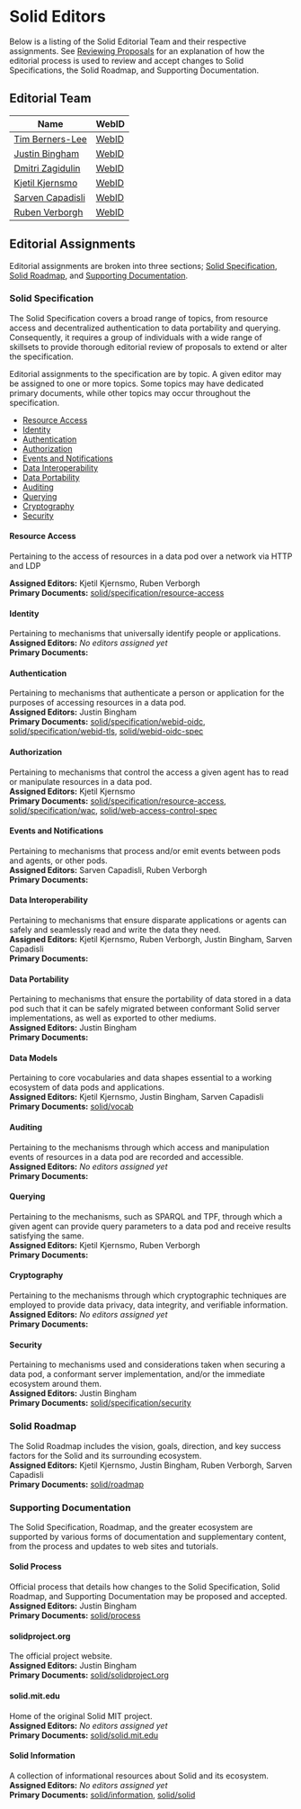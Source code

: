 # Solid Editors

Below is a listing of the Solid Editorial Team and their respective assignments. See [Reviewing Proposals](README.md#reviewing-proposals.md) for an explanation of how the editorial process is used to review and accept changes to Solid Specifications, the Solid Roadmap, and Supporting Documentation.

## Editorial Team

| Name      | WebID      |
| --------- | ---------- |
| [Tim Berners-Lee](https://github.com/timbl) | [WebID](https://www.w3.org/People/Berners-Lee/card#i) |
| [Justin Bingham](https://github.com/justinwb) | [WebID](https://justin.inrupt.net/profile/card#me) |
| [Dmitri Zagidulin](https://github.com/dmitrizagidulin) | [WebID](https://dz.solid.community/profile/card#me) |
| [Kjetil Kjernsmo](https://github.com/kjetilk) | [WebID](https://solid.kjernsmo.net/profile/card#me) |
| [Sarven Capadisli](https://github.com/csarven) | [WebID](https://csarven.ca/#i) |
| [Ruben Verborgh](https://github.com/RubenVerborgh) | [WebID](https://ruben.verborgh.org/profile/#me) |

## Editorial Assignments

Editorial assignments are broken into three sections; [Solid Specification](#solid-specification), [Solid Roadmap](#solid-roadmap), and [Supporting Documentation](#supporting-documentation).

### Solid Specification

The Solid Specification covers a broad range of topics, from resource access and decentralized authentication to data portability and querying. Consequently, it requires a group of individuals with a wide range of skillsets to provide thorough editorial review of proposals to extend or alter the specification.

Editorial assignments to the specification are by topic. A given editor may be assigned to one or more topics. Some topics may have dedicated primary documents, while other topics may occur throughout the specification.

-   [Resource Access](#resource-access)
-   [Identity](#identity)
-   [Authentication](#authentication)
-   [Authorization](#authorization)
-   [Events and Notifications](#events-and-notifications)
-   [Data Interoperability](#data-interoperability)
-   [Data Portability](#data-portability)
-   [Auditing](#auditing)
-   [Querying](#querying)
-   [Cryptography](#cryptography)
-   [Security](#security)

#### Resource Access
Pertaining to the access of resources in a data pod over a network via HTTP and LDP  

__Assigned Editors:__ Kjetil Kjernsmo, Ruben Verborgh   
__Primary Documents:__  [solid/specification/resource-access](https://github.com/solid/specification/blob/master/main/resource-access.bs)

#### Identity
Pertaining to mechanisms that universally identify people or applications.  
__Assigned Editors:__  *No editors assigned yet*   
__Primary Documents:__

#### Authentication
Pertaining to mechanisms that authenticate a person or application for the purposes of accessing resources in a data pod.  
__Assigned Editors:__  Justin Bingham   
__Primary Documents:__ [solid/specification/webid-oidc](https://github.com/solid/specification/tree/master/webid-oidc), [solid/specification/webid-tls](https://github.com/solid/specification/tree/master/webid-tls), [solid/webid-oidc-spec](https://github.com/solid/webid-oidc-spec)

#### Authorization
Pertaining to mechanisms that control the access a given agent has to read or manipulate resources in a data pod.  
__Assigned Editors:__  Kjetil Kjernsmo  
__Primary Documents:__ [solid/specification/resource-access](https://github.com/solid/specification/blob/master/main/resource-access.bs), [solid/specification/wac](https://github.com/solid/specification/tree/master/wac), [solid/web-access-control-spec](https://github.com/solid/web-access-control-spec)

#### Events and Notifications
Pertaining to mechanisms that process and/or emit events between pods and agents, or other pods.  
__Assigned Editors:__  Sarven Capadisli, Ruben Verborgh   
__Primary Documents:__ 

#### Data Interoperability
Pertaining to mechanisms that ensure disparate applications or agents can safely and seamlessly read and write the data they need.  
__Assigned Editors:__ Kjetil Kjernsmo, Ruben Verborgh, Justin Bingham, Sarven Capadisli   
__Primary Documents:__

#### Data Portability
Pertaining to mechanisms that ensure the portability of data stored in a data pod such that it can be safely migrated between conformant Solid server implementations, as well as exported to other mediums.  
__Assigned Editors:__  Justin Bingham   
__Primary Documents:__

#### Data Models
Pertaining to core vocabularies and data shapes essential to a working ecosystem of data pods and applications.  
__Assigned Editors:__  Kjetil Kjernsmo, Justin Bingham, Sarven Capadisli   
__Primary Documents:__ [solid/vocab](https://github.com/solid/vocab)

#### Auditing
Pertaining to the mechanisms through which access and manipulation events of resources in a data pod are recorded and accessible.  
__Assigned Editors:__  *No editors assigned yet*   
__Primary Documents:__

#### Querying
Pertaining to the mechanisms, such as SPARQL and TPF, through which a given agent can provide query parameters to a data pod and receive results satisfying the same.  
__Assigned Editors:__ Kjetil Kjernsmo, Ruben Verborgh   
__Primary Documents:__

#### Cryptography
Pertaining to the mechanisms through which cryptographic techniques are employed to provide data privacy, data integrity, and verifiable information.  
__Assigned Editors:__ *No editors assigned yet*    
__Primary Documents:__

#### Security
Pertaining to mechanisms used and considerations taken when securing a data pod, a conformant server implementation, and/or the immediate ecosystem around them.  
__Assigned Editors:__ Justin Bingham    
__Primary Documents:__ [solid/specification/security](https://github.com/solid/specification/blob/master/main/security.bs)

### Solid Roadmap

The Solid Roadmap includes the vision, goals, direction, and key success factors for the Solid and its surrounding ecosystem.  
__Assigned Editors:__  Kjetil Kjernsmo, Justin Bingham, Ruben Verborgh, Sarven Capadisli   
__Primary Documents:__ [solid/roadmap](https://github.com/solid/roadmap)

### Supporting Documentation

The Solid Specification, Roadmap, and the greater ecosystem are supported by various forms of documentation and supplementary content, from the process and updates to web sites and tutorials.

#### Solid Process
Official process that details how changes to the Solid Specification, Solid Roadmap, and Supporting Documentation may be proposed and accepted.  
__Assigned Editors:__ Justin Bingham    
__Primary Documents:__ [solid/process](https://github.com/solid/process)

#### solidproject.org
The official project website.  
__Assigned Editors:__ Justin Bingham    
__Primary Documents:__ [solid/solidproject.org](https://github.com/solid/solidproject.org)

#### solid.mit.edu
Home of the original Solid MIT project.  
__Assigned Editors:__ *No editors assigned yet*  
__Primary Documents:__ [solid/solid.mit.edu](https://github.com/solid/solid.mit.edu)

#### Solid Information
A collection of informational resources about Solid and its ecosystem.  
__Assigned Editors:__ *No editors assigned yet*   
__Primary Documents:__ [solid/information](https://github.com/solid/information), [solid/solid](https://github.com/solid/solid)
